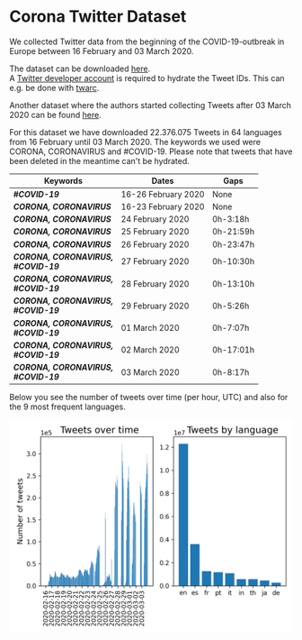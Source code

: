 # Corona Twitter Dataset 
We collected Twitter data from the beginning of the COVID-19-outbreak in Europe between 16 February and 03 March 2020.

The dataset can be downloaded [here](https://depositonce.tu-berlin.de/handle/11303/11122).  
A [Twitter developer account](https://developer.twitter.com/en/apply-for-access "Click here if you want to apply for a 
developer account") is required to hydrate the Tweet IDs. This can e.g. be done with 
[twarc](https://github.com/DocNow/twarc "Click here for the twarc documentation").

Another dataset where the authors started collecting Tweets after 03 March 2020 can be found 
[here](https://dataverse.harvard.edu/dataset.xhtml?persistentId=doi:10.7910/DVN/LW0BTB).

For this dataset we have downloaded 22.376.075 Tweets in 64 languages from 16 February until 03 March 2020. 
The keywords we used were CORONA, CORONAVIRUS and #COVID-19. Please note that tweets that have been
deleted in the meantime can't be hydrated.

Keywords | Dates | Gaps
--- | --- | ---
***#COVID-19*** | 16-26 February 2020 | None
***CORONA, CORONAVIRUS*** | 16-23 February 2020 | None
***CORONA, CORONAVIRUS*** |24 February 2020 | 0h-3:18h
***CORONA, CORONAVIRUS*** |25 February 2020 | 0h-21:59h
***CORONA, CORONAVIRUS*** |26 February 2020 | 0h-23:47h
***CORONA, CORONAVIRUS,***<br>***#COVID-19*** | 27 February 2020 | 0h-10:30h
***CORONA, CORONAVIRUS,***<br>***#COVID-19*** | 28 February 2020 | 0h-13:10h
***CORONA, CORONAVIRUS,***<br>***#COVID-19*** | 29 February 2020 | 0h-5:26h
***CORONA, CORONAVIRUS,***<br>***#COVID-19*** | 01 March 2020 | 0h-7:07h
***CORONA, CORONAVIRUS,***<br>***#COVID-19*** | 02 March 2020 | 0h-17:01h
***CORONA, CORONAVIRUS,***<br>***#COVID-19*** | 03 March 2020 | 0h-8:17h  

Below you see the number of tweets over time (per hour, UTC) and also for the 9 most frequent languages.

![Stats](tweets_stats.png "Number of tweets by language and over time")